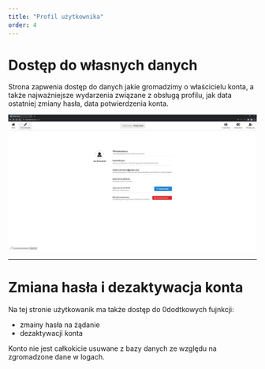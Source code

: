 ```yaml
---
title: "Profil użytkownika"
order: 4
---
```


# Dostęp do własnych danych

Strona zapwenia dostęp do danych jakie gromadzimy o właścicielu konta, a także najważniejsze wydarzenia związane z obsługą profilu, jak data ostatniej zmiany hasła, data potwierdzenia konta.

![](../images/styp/profile_page.png)

---

# Zmiana hasła i dezaktywacja konta

Na tej stronie użytkowanik ma także dostęp do 0dodtkowych fujnkcji:
- zmainy hasła na żądanie
- dezaktywacji konta

Konto nie jest całkokicie usuwane z bazy danych ze względu na zgromadzone dane w logach.

